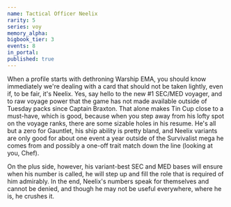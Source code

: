 ```yaml
---
name: Tactical Officer Neelix
rarity: 5
series: voy
memory_alpha:
bigbook_tier: 3
events: 8
in_portal:
published: true
---
```


When a profile starts with dethroning Warship EMA, you should know immediately we're dealing with a card that should not be taken lightly, even if, to be fair, it's Neelix. Yes, say hello to the new #1 SEC/MED voyager, and to raw voyage power that the game has not made available outside of Tuesday packs since Captain Braxton. That alone makes Tin Cup close to a must-have, which is good, because when you step away from his lofty spot on the voyage ranks, there are some sizable holes in his resume. He's all but a zero for Gauntlet, his ship ability is pretty bland, and Neelix variants are only good for about one event a year outside of the Survivalist mega he comes from and possibly a one-off trait match down the line (looking at you, Chef).

On the plus side, however, his variant-best SEC and MED bases will ensure when his number is called, he will step up and fill the role that is required of him admirably. In the end, Neelix's numbers speak for themselves and cannot be denied, and though he may not be useful everywhere, where he is, he crushes it.
